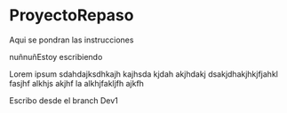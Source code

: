 # ProyectoRepaso
Aqui se pondran las instrucciones

nuñnuñEstoy escribiendo

Lorem ipsum sdahdajksdhkajh kajhsda kjdah akjhdakj dsakjdhakjhkjfjahkl fasjhf alkhjs akjhf la alkhjfakljfh ajkfh 

Escribo desde el branch Dev1